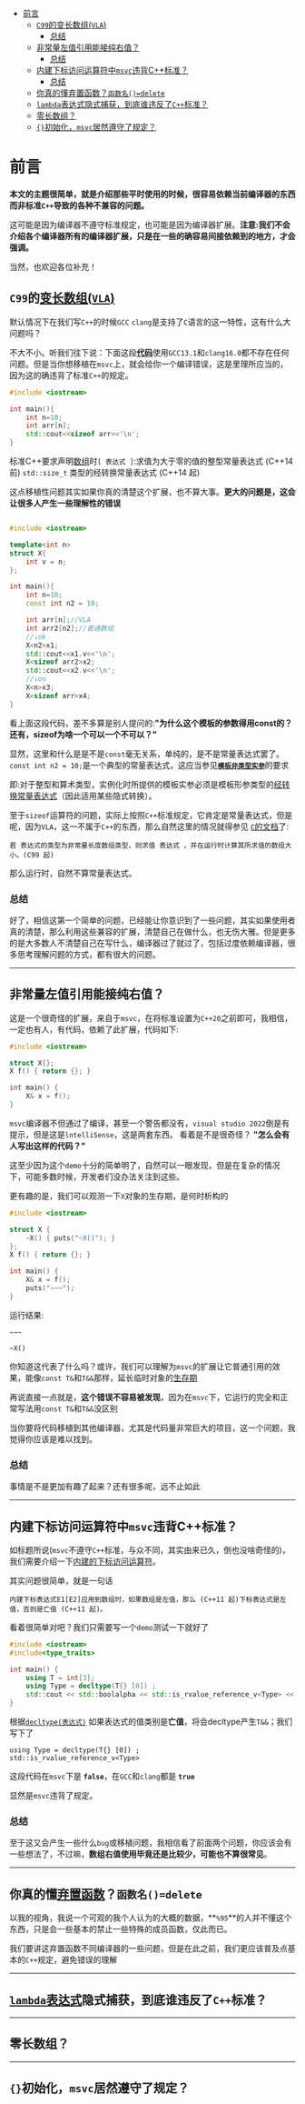 - [前言](#前言)
  - [`C99`的变长数组(`VLA`)](#c99的变长数组vla)
    - [总结](#总结)
  - [非常量左值引用能接纯右值？](#非常量左值引用能接纯右值)
    - [总结](#总结-1)
  - [内建下标访问运算符中`msvc`违背C++标准？](#内建下标访问运算符中msvc违背c标准)
    - [总结](#总结-2)
  - [你真的懂弃置函数？`函数名()=delete`](#你真的懂弃置函数函数名delete)
  - [`lambda`表达式隐式捕获，到底谁违反了`C++`标准？](#lambda表达式隐式捕获到底谁违反了c标准)
  - [零长数组？](#零长数组)
  - [`{}`初始化，`msvc`居然遵守了规定？](#初始化msvc居然遵守了规定)


# 前言

**本文的主题很简单，就是介绍那些平时使用的时候，很容易依赖当前编译器的东西而非标准`C++`导致的各种不兼容的问题。**

这可能是因为编译器不遵守标准规定，也可能是因为编译器扩展。**注意:我们不会介绍各个编译器所有的编译器扩展，只是在一些的确容易间接依赖到的地方，才会强调。**

当然，也欢迎各位补充！

## `C99`的[变长数组(`VLA`)](https://zh.cppreference.com/w/c/language/array)

默认情况下在我们写`C++`的时候`GCC` `clang`是支持了`C`语言的这一特性，这有什么大问题吗？

不大不小。听我们往下说：下面这段[**代码**](https://godbolt.org/z/7jWh6dn1a)使用`GCC13.1`和`clang16.0`都不存在任何问题。但是当你想移植在`msvc`上，就会给你一个编译错误，这是里理所应当的，因为这的确违背了标准`C++`的规定。

```cpp
#include <iostream>

int main(){
    int n=10;
    int arr[n];
    std::cout<<sizeof arr<<'\n';
}
```

标准C++要求声明[数组](https://zh.cppreference.com/w/cpp/language/array)时`[ 表达式 ]`:求值为大于零的值的整型常量表达式 (C++14 前) `std::size_t` 类型的经转换常量表达式 (C++14 起)

这点移植性问题其实如果你真的清楚这个扩展，也不算大事。**更大的问题是，这会让很多人产生一些理解性的错误**

```cpp

#include <iostream>

template<int n>
struct X{
    int v = n;
};

int main(){
    int n=10;
    const int n2 = 10;

    int arr[n];//VLA
    int arr2[n2];//普通数组
    //↓ok
    X<n2>x1;
    std::cout<<x1.v<<'\n';
    X<sizeof arr2>x2;
    std::cout<<x2.v<<'\n';
    //↓on
    X<n>x3;
    X<sizeof arr>x4;
}
```

看上面这段代码，差不多算是别人提问的:**"为什么这个模板的参数得用const的？还有，sizeof为啥一个可以一个不可以？"**

显然，这里和什么是是不是`const`毫无关系，单纯的，是不是常量表达式罢了。`const int n2 = 10;`是一个典型的常量表达式，这应当参见[**`模板非类型实参`**](https://zh.cppreference.com/w/cpp/language/template_parameters)的要求

即:对于整型和算术类型，实例化时所提供的模板实参必须是模板形参类型的[经转换常量表达式](https://zh.cppreference.com/w/cpp/language/constant_expression)（因此适用某些隐式转换）。

至于`sizeof`运算符的问题，实际上按照`C++`标准规定，它肯定是常量表达式，但是呢，因为`VLA`，这一不属于`C++`的东西，那么自然这里的情况就得参见 [`C`的文档](https://zh.cppreference.com/w/c/language/sizeof)了:

    若 表达式的类型为非常量长度数组类型，则求值 表达式 ，并在运行时计算其所求值的数组大小。(C99 起)

那么运行时，自然不算常量表达式。

### 总结

好了，相信这第一个简单的问题，已经能让你意识到了一些问题，其实如果使用者真的清楚，那么利用这些兼容的扩展，清楚自己在做什么，也无伤大雅。但是更多的是大多数人不清楚自己在写什么，编译器过了就过了，包括过度依赖编译器，很多思考理解问题的方式，都有很大的问题。

---

## 非常量左值引用能接纯右值？

这是一个很奇怪的扩展，来自于`msvc`，在将标准设置为`C++20`之前即可，我相信，一定也有人，有代码，依赖了此扩展，代码如下:

```cpp
#include <iostream>

struct X{};
X f() { return {}; }

int main() {
    X& x = f();
}
```

`msvc`编译器不但通过了编译，甚至一个警告都没有，`visual studio 2022`倒是有提示，但是这是`lntelliSense`，这是两套东西。
看着是不是很奇怪？ **"怎么会有人写出这样的代码？"** 

这至少因为这个`demo`十分的简单明了，自然可以一眼发现，但是在复杂的情况下，可能多数时候，开发者们没办法关注到这些。

更有趣的是，我们可以观测一下`X`对象的生存期，是何时析构的

```cpp
#include <iostream>

struct X {
    ~X() { puts("~X()"); }
};
X f() { return {}; }

int main() {
    X& x = f();
    puts("~~~");
}
```

运行结果:

`~~~`

`~X()`


你知道这代表了什么吗？或许，我们可以理解为`msvc`的扩展让它普通引用的效果，能像`const T&`和`T&&`那样，延长临时对象的[生存期](https://zh.cppreference.com/w/cpp/language/lifetime)

再说直接一点就是，**这个错误不容易被发现**，因为在`msvc`下，它运行的完全和正常写法用`const T&`和`T&&`没区别

当你要将代码移植到其他编译器，尤其是代码量非常巨大的项目，这一个问题，我觉得你应该是难以找到。

### 总结
事情是不是更加有趣了起来？还有很多呢，远不止如此

---

## 内建下标访问运算符中`msvc`违背C++标准？

如标题所说(`msvc`不遵守`C++`标准，与众不同，其实由来已久，倒也没啥奇怪的)，我们需要介绍一下[内建的下标访问运算符](https://zh.cppreference.com/w/cpp/language/operator_member_access)。

其实问题很简单，就是一句话

    内建下标表达式E1[E2]应用到数组时，如果数组是左值，那么 (C++11 起)下标表达式是左值，否则是亡值 (C++11 起)。

看着很简单对吧？我们只需要写一个`demo`测试一下就好了

```cpp
#include <iostream>
#include<type_traits>

int main() {
	using T = int[3];
	using Type = decltype(T{} [0]) ;
	std::cout << std::boolalpha << std::is_rvalue_reference_v<Type> << '\n';
}
```

根据[`decltype(表达式)`](https://zh.cppreference.com/w/cpp/language/decltype) 如果表达式的值类别是**亡值**，将会decltype产生`T&&`；我们写下了
```
using Type = decltype(T{} [0]) ;
std::is_rvalue_reference_v<Type>
```
这段代码在`msvc`下是 **`false`**，在`GCC`和`clang`都是 **`true`**

显然是`msvc`违背了规定。

### 总结

至于这又会产生一些什么`bug`或移植问题，我相信看了前面两个问题，你应该会有一些想法了，不过嘛，**数组右值使用毕竟还是比较少，可能也不算很常见**。

---

## 你真的懂[弃置函数](https://zh.cppreference.com/w/cpp/language/function)？`函数名()=delete`

以我的视角，我说一个可观的我个人认为的大概的数据，**`%95`**的人并不懂这个东西，只是会一些基本的禁止一些特殊的成员函数，仅此而已。

我们要讲这弃置函数不同编译器的一些问题，但是在此之前，我们更应该普及点基本的`C++`规定，避免错误的理解

---

## [`lambda`表达式](https://zh.cppreference.com/w/cpp/language/lambda)隐式捕获，到底谁违反了`C++`标准？

---

## 零长数组？

---

## `{}`初始化，`msvc`居然遵守了规定？
